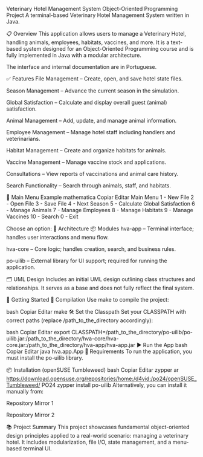Veterinary Hotel Management System
Object-Oriented Programming Project
A terminal-based Veterinary Hotel Management System written in Java.

📋 Overview
This application allows users to manage a Veterinary Hotel, handling animals, employees, habitats, vaccines, and more. It is a text-based system designed for an Object-Oriented Programming course and is fully implemented in Java with a modular architecture.

The interface and internal documentation are in Portuguese.

✅ Features
File Management – Create, open, and save hotel state files.

Season Management – Advance the current season in the simulation.

Global Satisfaction – Calculate and display overall guest (animal) satisfaction.

Animal Management – Add, update, and manage animal information.

Employee Management – Manage hotel staff including handlers and veterinarians.

Habitat Management – Create and organize habitats for animals.

Vaccine Management – Manage vaccine stock and applications.

Consultations – View reports of vaccinations and animal care history.

Search Functionality – Search through animals, staff, and habitats.

🧾 Main Menu Example
mathematica
Copiar
Editar
Main Menu
 1 - New File
 2 - Open File
 3 - Save File
 4 - Next Season
 5 - Calculate Global Satisfaction
 6 - Manage Animals
 7 - Manage Employees
 8 - Manage Habitats
 9 - Manage Vaccines
10 - Search
 0 - Exit

Choose an option:
🧠 Architecture
📦 Modules
hva-app – Terminal interface; handles user interactions and menu flow.

hva-core – Core logic; handles creation, search, and business rules.

po-uilib – External library for UI support; required for running the application.

🗂 UML Design
Includes an initial UML design outlining class structures and relationships. It serves as a base and does not fully reflect the final system.

🚀 Getting Started
🔧 Compilation
Use make to compile the project:

bash
Copiar
Editar
make
🛠 Set the Classpath
Set your CLASSPATH with correct paths (replace /path_to_the_directory accordingly):

bash
Copiar
Editar
export CLASSPATH=/path_to_the_directory/po-uilib/po-uilib.jar:/path_to_the_directory/hva-core/hva-core.jar:/path_to_the_directory/hva-app/hva-app.jar
▶️ Run the App
bash
Copiar
Editar
java hva.app.App
💉 Requirements
To run the application, you must install the po-uilib library.

📦 Installation (openSUSE Tumbleweed)
bash
Copiar
Editar
zypper ar https://download.opensuse.org/repositories/home:/d4vid:/po24/openSUSE_Tumbleweed/ PO24
zypper install po-uilib
Alternatively, you can install it manually from:

Repository Mirror 1

Repository Mirror 2

📚 Project Summary
This project showcases fundamental object-oriented design principles applied to a real-world scenario: managing a veterinary hotel. It includes modularization, file I/O, state management, and a menu-based terminal UI.

